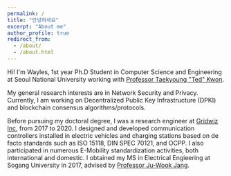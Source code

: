 ```yaml
---
permalink: /
title: "안녕하세요"
excerpt: "About me"
author_profile: true
redirect_from: 
  - /about/
  - /about.html
---
```


Hi! I'm Wayles, 1st year Ph.D Student in Computer Science and Engineering at Seoul National University working with [Professor Taekyoung "Ted" Kwon](https://mmlab.snu.ac.kr/).

My general research interests are in Network Security and Privacy. Currently, I am working on Decentralized Public Key Infrastructure (DPKI) and blockchain consensus algorithms/protocols.

Before pursuing my doctoral degree, I was a research engineer at [Gridwiz Inc](https://www.gridwiz.com/en/solutions/e-mobility), from 2017 to 2020. I designed and developed communication controllers installed in electric vehicles and charging stations based on de facto standards such as ISO 15118, DIN SPEC 70121, and OCPP. I also participated in numerous E-Mobility standardization activities, both international and domestic. I obtained my MS in Electrical Engieering at Sogang University in 2017, advised by [Professor Ju-Wook Jang](http://monet2.sogang.ac.kr/).
